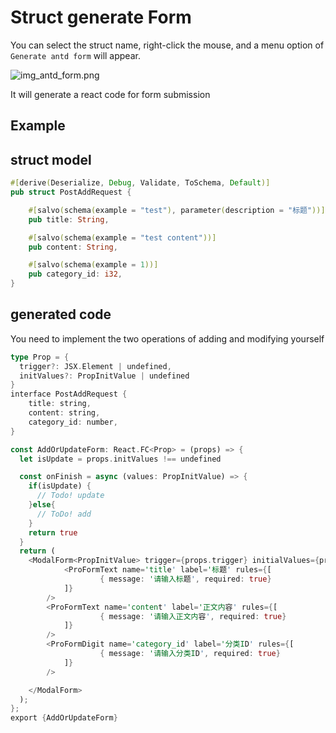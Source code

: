# Struct generate Form


You can select the struct name, right-click the mouse, and a menu option of `Generate antd form` will appear.

![img_antd_form.png](img_antd_form.png)

It will generate a react code for form submission

## Example

## struct model

```Rust
#[derive(Deserialize, Debug, Validate, ToSchema, Default)]
pub struct PostAddRequest {

    #[salvo(schema(example = "test"), parameter(description = "标题"))]
    pub title: String,

    #[salvo(schema(example = "test content"))]
    pub content: String,

    #[salvo(schema(example = 1))]
    pub category_id: i32,
}
```

## generated code


You need to implement the two operations of adding and modifying yourself

```Rust
type Prop = {
  trigger?: JSX.Element | undefined,
  initValues?: PropInitValue | undefined
}
interface PostAddRequest {
	title: string,
	content: string,
	category_id: number,
}

const AddOrUpdateForm: React.FC<Prop> = (props) => {
  let isUpdate = props.initValues !== undefined

  const onFinish = async (values: PropInitValue) => {
    if(isUpdate) {
      // Todo! update
    }else{
      // ToDo! add
    }
    return true
  }
  return (
    <ModalForm<PropInitValue> trigger={props.trigger} initialValues={props.initValues} onFinish={onFinish}>
      		<ProFormText name='title' label='标题' rules={[
					{ message: '请输入标题', required: true}
			]}
 		/>
		<ProFormText name='content' label='正文内容' rules={[
					{ message: '请输入正文内容', required: true}
			]}
 		/>
		<ProFormDigit name='category_id' label='分类ID' rules={[
					{ message: '请输入分类ID', required: true}
			]}
 		/>

    </ModalForm>
  );
};
export {AddOrUpdateForm}

```